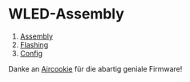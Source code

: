 # WLED-Assembly


1. [Assembly](Dokumentation/Assembly.md)
1. [Flashing](Dokumentation/Flash.md)
1. [Config](Dokumentation/WLED-Config.md)

Danke an [Aircookie](https://github.com/Aircoookie) für die abartig geniale Firmware!

